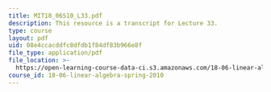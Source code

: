 ```yaml
---
title: MIT18_06S10_L33.pdf
description: This resource is a transcript for Lecture 33.
type: course
layout: pdf
uid: 08e4ccacddfc8dfdb1f84df83b966e8f
file_type: application/pdf
file_location: >-
  https://open-learning-course-data-ci.s3.amazonaws.com/18-06-linear-algebra-spring-2010/08e4ccacddfc8dfdb1f84df83b966e8f_MIT18_06S10_L33.pdf
course_id: 18-06-linear-algebra-spring-2010
---
```

